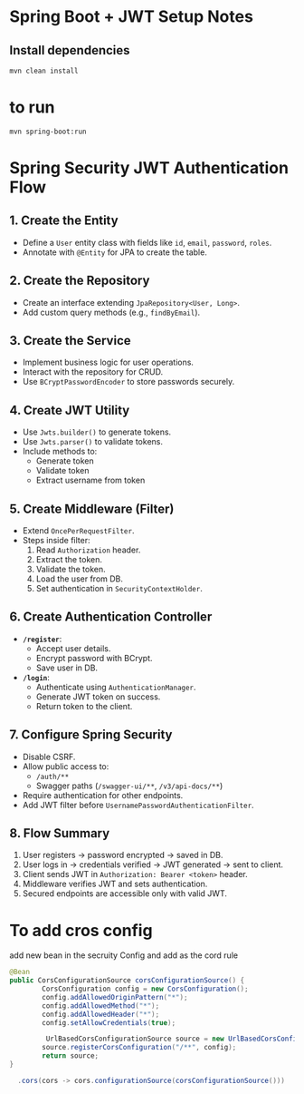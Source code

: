 # Spring Boot + JWT Setup Notes

## Install dependencies
```bash
mvn clean install

```
# to run 

```bash
mvn spring-boot:run
```


# Spring Security JWT Authentication Flow

## 1. Create the Entity
- Define a `User` entity class with fields like `id`, `email`, `password`, `roles`.
- Annotate with `@Entity` for JPA to create the table.

## 2. Create the Repository
- Create an interface extending `JpaRepository<User, Long>`.
- Add custom query methods (e.g., `findByEmail`).

## 3. Create the Service
- Implement business logic for user operations.
- Interact with the repository for CRUD.
- Use `BCryptPasswordEncoder` to store passwords securely.

## 4. Create JWT Utility
- Use `Jwts.builder()` to generate tokens.
- Use `Jwts.parser()` to validate tokens.
- Include methods to:
  - Generate token
  - Validate token
  - Extract username from token

## 5. Create Middleware (Filter)
- Extend `OncePerRequestFilter`.
- Steps inside filter:
  1. Read `Authorization` header.
  2. Extract the token.
  3. Validate the token.
  4. Load the user from DB.
  5. Set authentication in `SecurityContextHolder`.

## 6. Create Authentication Controller
- **`/register`**:
  - Accept user details.
  - Encrypt password with BCrypt.
  - Save user in DB.
- **`/login`**:
  - Authenticate using `AuthenticationManager`.
  - Generate JWT token on success.
  - Return token to the client.

## 7. Configure Spring Security
- Disable CSRF.
- Allow public access to:
  - `/auth/**`
  - Swagger paths (`/swagger-ui/**`, `/v3/api-docs/**`)
- Require authentication for other endpoints.
- Add JWT filter before `UsernamePasswordAuthenticationFilter`.

## 8. Flow Summary
1. User registers → password encrypted → saved in DB.
2. User logs in → credentials verified → JWT generated → sent to client.
3. Client sends JWT in `Authorization: Bearer <token>` header.
4. Middleware verifies JWT and sets authentication.
5. Secured endpoints are accessible only with valid JWT.

# To add cros config 

add new bean in the secruity Config and add as the cord rule
```java
@Bean
public CorsConfigurationSource corsConfigurationSource() {
        CorsConfiguration config = new CorsConfiguration();
        config.addAllowedOriginPattern("*");
        config.addAllowedMethod("*");
        config.addAllowedHeader("*");
        config.setAllowCredentials(true);

         UrlBasedCorsConfigurationSource source = new UrlBasedCorsConfigurationSource();
        source.registerCorsConfiguration("/**", config);
        return source;
}
```
```java
  .cors(cors -> cors.configurationSource(corsConfigurationSource()))
```